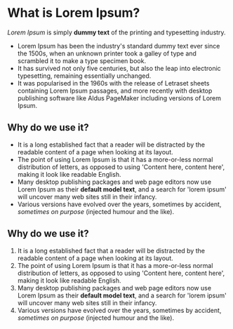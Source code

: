 # What is Lorem Ipsum?
_Lorem Ipsum_ is simply **dummy text** of the printing and typesetting industry. 

- Lorem Ipsum has been the industry's standard dummy text ever since the 1500s, when an unknown printer took a galley of type and scrambled it to make a type specimen book. 
- It has survived not only five centuries, but also the leap into electronic typesetting, remaining essentially unchanged. 
- It was popularised in the 1960s with the release of Letraset sheets containing Lorem Ipsum passages, and more recently with desktop publishing software like Aldus PageMaker including versions of Lorem Ipsum.

## Why do we use it?
- It is a long established fact that a reader will be distracted by the readable content of a page when looking at its layout. 
- The point of using Lorem Ipsum is that it has a more-or-less normal distribution of letters, as opposed to using 'Content here, content here', making it look like readable English. 
- Many desktop publishing packages and web page editors now use Lorem Ipsum as their **default model text**, and a search for 'lorem ipsum' will uncover many web sites still in their infancy. 
- Various versions have evolved over the years, sometimes by accident, _sometimes on purpose_ (injected humour and the like).

## Why do we use it?
1. It is a long established fact that a reader will be distracted by the readable content of a page when looking at its layout. 
2.  The point of using Lorem Ipsum is that it has a more-or-less normal distribution of letters, as opposed to using 'Content here, content here', making it look like readable English. 
3. Many desktop publishing packages and web page editors now use Lorem Ipsum as their **default model text**, and a search for 'lorem ipsum' will uncover many web sites still in their infancy. 
4. Various versions have evolved over the years, sometimes by accident, _sometimes on purpose_ (injected humour and the like).
